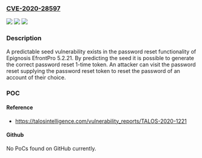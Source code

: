 ### [CVE-2020-28597](https://cve.mitre.org/cgi-bin/cvename.cgi?name=CVE-2020-28597)
![](https://img.shields.io/static/v1?label=Product&message=Epignosis&color=blue)
![](https://img.shields.io/static/v1?label=Version&message=Epignosis%20eFront%20LMS%205.2.17%2C%20Epignosis%20eFront%20LMS%205.2.21%20&color=brightgreen)
![](https://img.shields.io/static/v1?label=Vulnerability&message=CWE-337%3A%20Predictable%20Seed%20in%20Pseudo-Random%20Number%20Generator%20(PRNG)&color=brightgreen)

### Description

A predictable seed vulnerability exists in the password reset functionality of Epignosis EfrontPro 5.2.21. By predicting the seed it is possible to generate the correct password reset 1-time token. An attacker can visit the password reset supplying the password reset token to reset the password of an account of their choice.

### POC

#### Reference
- https://talosintelligence.com/vulnerability_reports/TALOS-2020-1221

#### Github
No PoCs found on GitHub currently.

